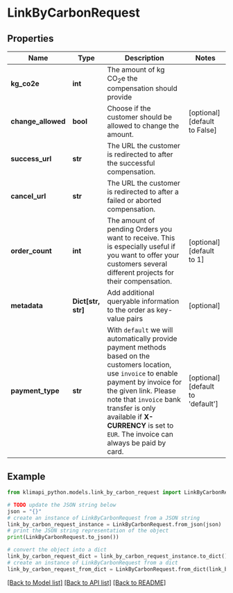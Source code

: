 # LinkByCarbonRequest


## Properties

Name | Type | Description | Notes
------------ | ------------- | ------------- | -------------
**kg_co2e** | **int** | The amount of kg CO<sub>2</sub>e the compensation should provide | 
**change_allowed** | **bool** | Choose if the customer should be allowed to change the amount. | [optional] [default to False]
**success_url** | **str** | The URL the customer is redirected to after the successful compensation. | 
**cancel_url** | **str** | The URL the customer is redirected to after a failed or aborted compensation. | 
**order_count** | **int** | The amount of pending Orders you want to receive. This is especially useful if you want to offer your customers several different projects for their compensation. | [optional] [default to 1]
**metadata** | **Dict[str, str]** | Add additional queryable information to the order as key-value pairs | [optional] 
**payment_type** | **str** | With `default` we will automatically provide payment methods based on the customers location, use `invoice` to enable payment by invoice for the given link. Please note that `invoice` bank transfer is only available if **X-CURRENCY** is set to `EUR`. The invoice can always be paid by card. | [optional] [default to 'default']

## Example

```python
from klimapi_python.models.link_by_carbon_request import LinkByCarbonRequest

# TODO update the JSON string below
json = "{}"
# create an instance of LinkByCarbonRequest from a JSON string
link_by_carbon_request_instance = LinkByCarbonRequest.from_json(json)
# print the JSON string representation of the object
print(LinkByCarbonRequest.to_json())

# convert the object into a dict
link_by_carbon_request_dict = link_by_carbon_request_instance.to_dict()
# create an instance of LinkByCarbonRequest from a dict
link_by_carbon_request_from_dict = LinkByCarbonRequest.from_dict(link_by_carbon_request_dict)
```
[[Back to Model list]](../README.md#documentation-for-models) [[Back to API list]](../README.md#documentation-for-api-endpoints) [[Back to README]](../README.md)


